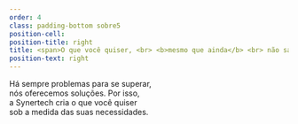 ```yaml
---
order: 4
class: padding-bottom sobre5
position-cell:
position-title: right
title: <span>O que você quiser, <br> <b>mesmo que ainda</b> <br> não saiba bem o que</span>
position-text: right
---
```


Há sempre problemas para se superar,<br> nós oferecemos soluções. Por isso,<br>a Synertech cria o que você quiser<br>sob a medida das suas necessidades.